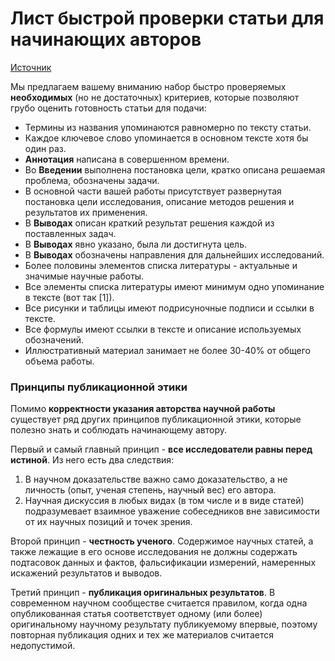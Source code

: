 # Лист быстрой проверки статьи для начинающих авторов

[Источник](https://stepik.org/course/10524/)

Мы предлагаем вашему вниманию набор быстро проверяемых **необходимых** \(но не достаточных\) критериев, которые позволяют грубо оценить готовность статьи для подачи:

* Термины из названия упоминаются равномерно по тексту статьи.
* Каждое ключевое слово упоминается в основном тексте хотя бы один раз.
* **Аннотация** написана в совершенном времени.
* Во **Введении** выполнена постановка цели, кратко описана решаемая проблема, обозначены задачи.
* В основной части вашей работы присутствует развернутая постановка цели исследования, описание методов решения и результатов их применения.
* В **Выводах** описан краткий результат решения каждой из поставленных задач.
* В **Выводах** явно указано, была ли достигнута цель.
* В **Выводах** обозначены направления для дальнейших исследований.
* Более половины элементов списка литературы - актуальные и значимые научные работы.
* Все элементы списка литературы имеют минимум одно упоминание в тексте \(вот так \[1\]\).
* Все рисунки и таблицы имеют подрисуночные подписи и ссылки в тексте.
* Все формулы имеют ссылки в тексте и описание используемых обозначений.
* Иллюстративный материал занимает не более 30-40% от общего объема работы.

### Принципы публикационной этики

Помимо **корректности указания авторства научной работы** существует ряд других принципов публикационной этики, которые  полезно знать и соблюдать начинающему автору.

Первый и самый главный принцип - **все исследователи равны перед истиной**. Из него есть два следствия:

1. В научном доказательстве важно само доказательство, а не личность \(опыт, ученая степень, научный вес\) его автора.
2. Научная дискуссия в любых видах \(в том числе и в виде статей\) подразумевает взаимное уважение собеседников вне зависимости от их научных позиций и точек зрения.

Второй принцип - **честность ученого**. Содержимое научных статей,  а также лежащие в его основе исследования не должны содержать подтасовок данных и фактов, фальсификации измерений, намеренных искажений результатов и выводов.

Третий принцип - **публикация оригинальных результатов**. В современном научном сообществе считается правилом, когда одна опубликованная статья соответствует одному \(или более\) оригинальному научному результату публикуемому впервые, поэтому повторная публикация одних и тех же материалов считается недопустимой.

